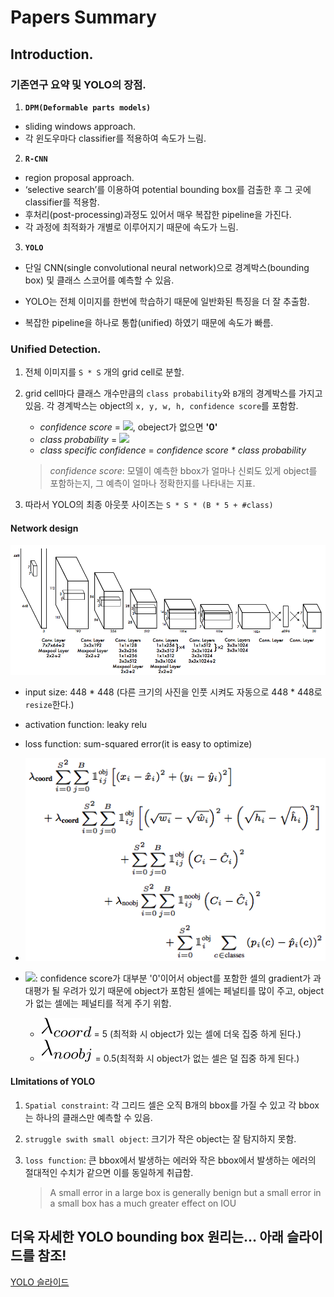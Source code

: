 # Papers Summary

## Introduction.

### 기존연구 요약 및 YOLO의 장점.

1. **`DPM(Deformable parts models)`**
- sliding windows approach. 
- 각 윈도우마다 classifier를 적용하여 속도가 느림.

2. **`R-CNN`** 
- region proposal approach. 
- ‘selective search’를 이용하여 potential bounding box를 검출한 후 그 곳에 classifier를 적용함. 
- 후처리(post-processing)과정도 있어서 매우 복잡한 pipeline을 가진다. 
- 각 과정에 최적화가 개별로 이루어지기 때문에 속도가 느림.

3. **`YOLO`**
- 단일 CNN(single convolutional neural network)으로 경계박스(bounding box) 및 클래스 스코어를 예측할 수 있음. 

- YOLO는 전체 이미지를 한번에 학습하기 때문에 일반화된 특징을 더 잘 추출함.

- 복잡한 pipeline을 하나로 통합(unified) 하였기 때문에 속도가 빠름.

  

### Unified Detection.

1. 전체 이미지를 `S * S` 개의 grid cell로 분할.

2. grid cell마다 클래스 개수만큼의 `class probability`와 `B`개의 경계박스를 가지고 있음. 각 경계박스는 object의 `x, y, w, h, confidence score`를 포함함. 

   - _confidence score_ = ![](/Users/ku/kyunghee_master/miscellaneous/yolo_confidence.svg), obeject가 없으면  __'0'__
   - _class probability_ = ![](/Users/ku/kyunghee_master/miscellaneous/yolo_class_probability.svg)
   - _class specific confidence_ = _confidence score * class probability_

   > *confidence score*: 모델이 예측한 bbox가 얼마나 신뢰도 있게 object를 포함하는지, 그 예측이 얼마나 정확한지를 나타내는 지표.


3. 따라서 YOLO의 최종 아웃풋 사이즈는 `S * S * (B * 5 + #class)`



#### Network design

<img src = "/miscellaneous/yolo_v1_network.png">

- input size: 448 * 448 (다른 크기의 사진을 인풋 시켜도 자동으로 448 * 448로 `resize`한다.)
- activation function: leaky relu
- loss function: sum-squared error(it is easy to optimize)
- <img src = "/miscellaneous/yolo_loss_function.png">
- ![](/Users/ku/kyunghee_master/miscellaneous/lambda.svg): confidence score가 대부분 '0'이어서 object를 포함한 셀의 gradient가 과대평가 될 우려가 있기 때문에 object가 포함된 셀에는 페널티를 많이 주고, object가 없는 셀에는 페널티를 적게 주기 위함.             

  - <img src = "/miscellaneous/lambda_coord.svg"> = 5 (최적화 시 object가 있는 셀에 더욱 집중 하게 된다.)
  - <img src = "/miscellaneous/lambda_noobj.svg"> = 0.5(최적화 시 object가 없는 셀은 덜 집중 하게 된다.)



#### LImitations of YOLO

1. `Spatial constraint`: 각 그리드 셀은 오직 B개의 bbox를 가질 수 있고 각 bbox는 하나의 클래스만 예측할 수 있음.

2. `struggle swith small object`: 크기가 작은 object는 잘 탐지하지 못함.

3. `loss function`: 큰 bbox에서 발생하는 에러와 작은 bbox에서 발생하는 에러의 절대적인 수치가 같으면 이를 동일하게 취급함.

   > A small error in a large box is generally benign but a small error in a small box has a much greater effect on IOU



## 더욱 자세한 YOLO bounding box 원리는… 아래 슬라이드를 참조!

[YOLO 슬라이드](https://docs.google.com/presentation/d/1aeRvtKG21KHdD5lg6Hgyhx5rPq_ZOsGjG5rJ1HP7BbA/pub?start=false&loop=false&delayms=3000&slide=id.p)

